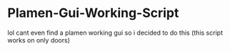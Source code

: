 # Plamen-Gui-Working-Script
lol cant even find a plamen working gui so i decided to do this (this script works on only doors)
